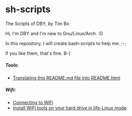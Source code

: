 # sh-scripts

The Scripts of DBY, by Tim Bo

Hi, I'm DBY and I'm new to Gnu/Linux/Arch. :D

In this repository, I will create bash-scripts to help me. ;-;

If you like them, that's fine. B-]



##### Tools:
- [Translating this README.md file into README.html](readme.sh)
##### Wifi:
- [Connecting to WiFi](wifi_connect.sh)
- [Install WiFi tools on your hard drive in life-Linux mode](wifi_apps.sh)

